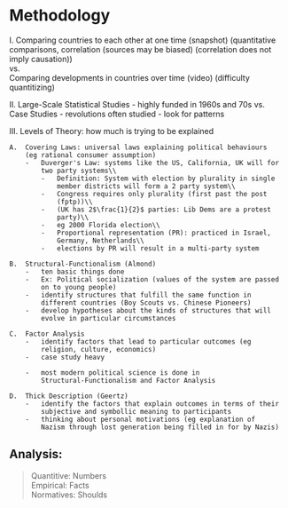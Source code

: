 Methodology
===========

I.  Comparing countries to each other at one time (snapshot)
    (quantitative comparisons, correlation (sources may be biased)
    (correlation does not imply causation))\
     vs.\
     Comparing developments in countries over time (video) (difficulty
    quantitizing)

II. Large-Scale Statistical Studies
    -   highly funded in 1960s and 70s vs.\
         Case Studies
    -   revolutions often studied
    -   look for patterns

III. Levels of Theory: how much is trying to be explained

    A.  Covering Laws: universal laws explaining political behaviours
        (eg rational consumer assumption)
        -   Duverger's Law: systems like the US, California, UK will for
            two party systems\\
            -   Definition: System with election by plurality in single
                member districts will form a 2 party system\\
            -   Congress requires only plurality (first past the post
                (fptp))\\
            -   (UK has 2$\frac{1}{2}$ parties: Lib Dems are a protest
                party)\\
            -   eg 2000 Florida election\\
            -   Proportional representation (PR): practiced in Israel,
                Germany, Netherlands\\
            -   elections by PR will result in a multi-party system

    B.  Structural-Functionalism (Almond)
        -   ten basic things done
        -   Ex: Political socialization (values of the system are passed
            on to young people)
        -   identify structures that fulfill the same function in
            different countries (Boy Scouts vs. Chinese Pioneers)
        -   develop hypotheses about the kinds of structures that will
            evolve in particular circumstances

    C.  Factor Analysis
        -   identify factors that lead to particular outcomes (eg
            religion, culture, economics)
        -   case study heavy

        -   most modern political science is done in
            Structural-Functionalism and Factor Analysis

    D.  Thick Description (Geertz)
        -   identify the factors that explain outcomes in terms of their
            subjective and symbollic meaning to participants
        -   thinking about personal motivations (eg explanation of
            Nazism through lost generation being filled in for by Nazis)

Analysis:
---------

> Quantitive: Numbers\
> Empirical: Facts\
> Normatives: Shoulds
